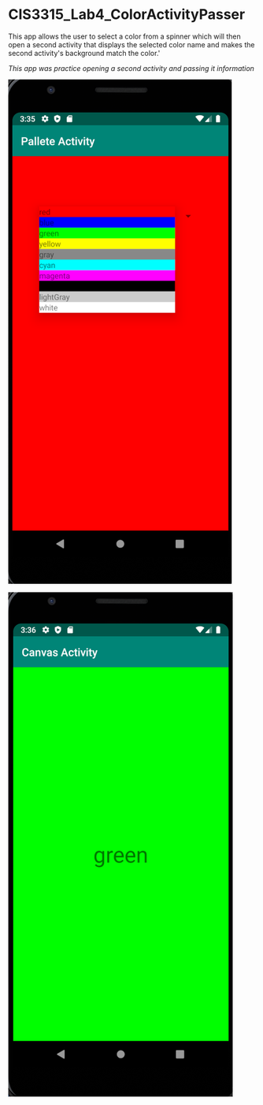 # CIS3315_Lab4_ColorActivityPasser

This app allows the user to select a color from a spinner which will then open a second activity that displays 
the selected color name and makes the second activity's background match the color.'

*This app was practice opening a second activity and passing it information*

![App Pallete Activity](ColorActivityPasser_Home.png)

![App Canvas Activity](ColorActivityPasser_Canvas.png)

